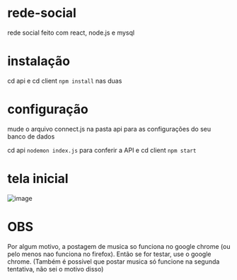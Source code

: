# rede-social
rede social feito com react, node.js e mysql

# instalação
cd api e cd client
`npm install` nas duas

# configuração
mude o arquivo connect.js na pasta api para as configurações do seu banco de dados

cd api
`nodemon index.js` para conferir a API
e
cd client
`npm start`

# tela inicial

![image](https://github.com/user-attachments/assets/cf25b3df-4c03-4c72-8d51-5aecb42063d5)



# OBS
Por algum motivo, a postagem de musica so funciona no google chrome (ou pelo menos nao funciona no firefox).
Então se for testar, use o google chrome. (Também é possivel que postar musica só funcione na segunda tentativa, não sei o motivo disso)
